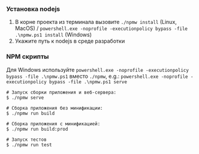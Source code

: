 ### Установка nodejs

1. В корне проекта из терминала вызовите `./npmw install` (Linux, MacOS) / `powershell.exe -noprofile -executionpolicy bypass -file .\npmw.ps1 install` (Windows)
1. Укажите путь к nodejs в среде разработки


### NPM скрипты 

Для Windows используйте `powershell.exe -noprofile -executionpolicy bypass -file .\npmw.ps1` вместо `./npmw`, e.g.:
`powershell.exe -noprofile -executionpolicy bypass -file .\npmw.ps1 serve`

```
# Запуск сборки приложения и веб-сервера:
$ ./npmw serve

# Сборка приложения без минификации: 
$ ./npmw run build

# Сборка приложения с минификацией: 
$ ./npmw run build:prod

# Запуск тестов
$ ./npmw run test
```
